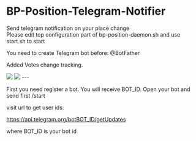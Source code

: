 # BP-Position-Telegram-Notifier

Send telegram notification on your place change  
Please edit top configuration part of bp-position-daemon.sh and use  
start.sh to start  

You need to create Telegram bot before: @BotFather  

Added Votes change tracking.

<img src="http://jungle.cryptolions.io/imgs/screen_telegram.png">

<img src="http://jungle.cryptolions.io/imgs/screen_telegram2.png">
---

First you need register a bot. You will receive BOT_ID. 
Open your bot and send first /start

visit url to get user ids:

https://api.telegram.org/botBOT_ID/getUpdates

where BOT_ID is your bot id
